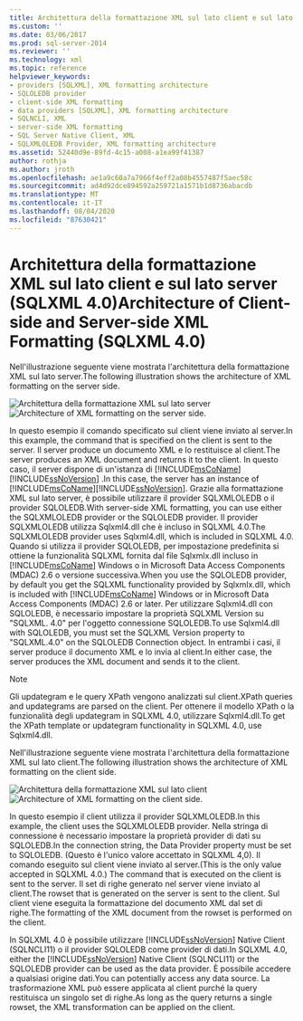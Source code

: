```yaml
---
title: Architettura della formattazione XML sul lato client e sul lato server (SQLXML 4,0) | Microsoft Docs
ms.custom: ''
ms.date: 03/06/2017
ms.prod: sql-server-2014
ms.reviewer: ''
ms.technology: xml
ms.topic: reference
helpviewer_keywords:
- providers [SQLXML], XML formatting architecture
- SQLOLEDB provider
- client-side XML formatting
- data providers [SQLXML], XML formatting architecture
- SQLNCLI, XML
- server-side XML formatting
- SQL Server Native Client, XML
- SQLXMLOLEDB Provider, XML formatting architecture
ms.assetid: 52440d9e-89fd-4c15-a008-a1ea99f41387
author: rothja
ms.author: jroth
ms.openlocfilehash: ae1a9c60a7a7966f4eff2a08b4557487f5aec58c
ms.sourcegitcommit: ad4d92dce894592a259721a1571b1d8736abacdb
ms.translationtype: MT
ms.contentlocale: it-IT
ms.lasthandoff: 08/04/2020
ms.locfileid: "87630421"
---
```

# <a name="architecture-of-client-side-and-server-side-xml-formatting-sqlxml-40"></a><span data-ttu-id="3e676-102">Architettura della formattazione XML sul lato client e sul lato server (SQLXML 4.0)</span><span class="sxs-lookup"><span data-stu-id="3e676-102">Architecture of Client-side and Server-side XML Formatting (SQLXML 4.0)</span></span>
  <span data-ttu-id="3e676-103">Nell'illustrazione seguente viene mostrata l'architettura della formattazione XML sul lato server.</span><span class="sxs-lookup"><span data-stu-id="3e676-103">The following illustration shows the architecture of XML formatting on the server side.</span></span>  
  
 <span data-ttu-id="3e676-104">![Architettura della formattazione XML sul lato server](../../../database-engine/dev-guide/media/serversidexml.gif "Architettura della formattazione XML sul lato server")</span><span class="sxs-lookup"><span data-stu-id="3e676-104">![Architecture of XML formatting on the server side.](../../../database-engine/dev-guide/media/serversidexml.gif "Architecture of XML formatting on the server side.")</span></span>  
  
 <span data-ttu-id="3e676-105">In questo esempio il comando specificato sul client viene inviato al server.</span><span class="sxs-lookup"><span data-stu-id="3e676-105">In this example, the command that is specified on the client is sent to the server.</span></span> <span data-ttu-id="3e676-106">Il server produce un documento XML e lo restituisce al client.</span><span class="sxs-lookup"><span data-stu-id="3e676-106">The server produces an XML document and returns it to the client.</span></span> <span data-ttu-id="3e676-107">In questo caso, il server dispone di un'istanza di [!INCLUDE[msCoName](../../../includes/msconame-md.md)] [!INCLUDE[ssNoVersion](../../../includes/ssnoversion-md.md)] .</span><span class="sxs-lookup"><span data-stu-id="3e676-107">In this case, the server has an instance of [!INCLUDE[msCoName](../../../includes/msconame-md.md)][!INCLUDE[ssNoVersion](../../../includes/ssnoversion-md.md)].</span></span> <span data-ttu-id="3e676-108">Grazie alla formattazione XML sul lato server, è possibile utilizzare il provider SQLXMLOLEDB o il provider SQLOLEDB.</span><span class="sxs-lookup"><span data-stu-id="3e676-108">With server-side XML formatting, you can use either the SQLXMLOLEDB provider or the SQLOLEDB provider.</span></span>  <span data-ttu-id="3e676-109">Il provider SQLXMLOLEDB utilizza Sqlxml4.dll che è incluso in SQLXML 4.0.</span><span class="sxs-lookup"><span data-stu-id="3e676-109">The SQLXMLOLEDB provider uses Sqlxml4.dll, which is included in SQLXML 4.0.</span></span> <span data-ttu-id="3e676-110">Quando si utilizza il provider SQLOLEDB, per impostazione predefinita si ottiene la funzionalità SQLXML fornita dal file Sqlxmlx.dll incluso in [!INCLUDE[msCoName](../../../includes/msconame-md.md)] Windows o in Microsoft Data Access Components (MDAC) 2.6 o versione successiva.</span><span class="sxs-lookup"><span data-stu-id="3e676-110">When you use the SQLOLEDB provider, by default you get the SQLXML functionality provided by Sqlxmlx.dll, which is included with [!INCLUDE[msCoName](../../../includes/msconame-md.md)] Windows or in Microsoft Data Access Components (MDAC) 2.6 or later.</span></span> <span data-ttu-id="3e676-111">Per utilizzare Sqlxml4.dll con SQLOLEDB, è necessario impostare la proprietà SQLXML Version su "SQLXML. 4.0" per l'oggetto connessione SQLOLEDB.</span><span class="sxs-lookup"><span data-stu-id="3e676-111">To use Sqlxml4.dll with SQLOLEDB, you must set the SQLXML Version property to "SQLXML.4.0" on the SQLOLEDB Connection object.</span></span> <span data-ttu-id="3e676-112">In entrambi i casi, il server produce il documento XML e lo invia al client.</span><span class="sxs-lookup"><span data-stu-id="3e676-112">In either case, the server produces the XML document and sends it to the client.</span></span>  
  
> [!NOTE]  
>  <span data-ttu-id="3e676-113">Gli updategram e le query XPath vengono analizzati sul client.</span><span class="sxs-lookup"><span data-stu-id="3e676-113">XPath queries and updategrams are parsed on the client.</span></span> <span data-ttu-id="3e676-114">Per ottenere il modello XPath o la funzionalità degli updategram in SQLXML 4.0, utilizzare Sqlxml4.dll.</span><span class="sxs-lookup"><span data-stu-id="3e676-114">To get the XPath template or updategram functionality in SQLXML 4.0, use Sqlxml4.dll.</span></span>  
  
 <span data-ttu-id="3e676-115">Nell'illustrazione seguente viene mostrata l'architettura della formattazione XML sul lato client.</span><span class="sxs-lookup"><span data-stu-id="3e676-115">The following illustration shows the architecture of XML formatting on the client side.</span></span>  
  
 <span data-ttu-id="3e676-116">![Architettura della formattazione XML sul lato client](../../../database-engine/dev-guide/media/clientsidexml.gif "Architettura della formattazione XML sul lato client")</span><span class="sxs-lookup"><span data-stu-id="3e676-116">![Architecture of XML formatting on the client side.](../../../database-engine/dev-guide/media/clientsidexml.gif "Architecture of XML formatting on the client side.")</span></span>  
  
 <span data-ttu-id="3e676-117">In questo esempio il client utilizza il provider SQLXMLOLEDB.</span><span class="sxs-lookup"><span data-stu-id="3e676-117">In this example, the client uses the SQLXMLOLEDB provider.</span></span> <span data-ttu-id="3e676-118">Nella stringa di connessione è necessario impostare la proprietà provider di dati su SQLOLEDB.</span><span class="sxs-lookup"><span data-stu-id="3e676-118">In the connection string, the Data Provider property must be set to SQLOLEDB.</span></span> <span data-ttu-id="3e676-119">(Questo è l'unico valore accettato in SQLXML 4,0). Il comando eseguito sul client viene inviato al server.</span><span class="sxs-lookup"><span data-stu-id="3e676-119">(This is the only value accepted in SQLXML 4.0.) The command that is executed on the client is sent to the server.</span></span> <span data-ttu-id="3e676-120">Il set di righe generato nel server viene inviato al client.</span><span class="sxs-lookup"><span data-stu-id="3e676-120">The rowset that is generated on the server is sent to the client.</span></span> <span data-ttu-id="3e676-121">Sul client viene eseguita la formattazione del documento XML dal set di righe.</span><span class="sxs-lookup"><span data-stu-id="3e676-121">The formatting of the XML document from the rowset is performed on the client.</span></span>  
  
 <span data-ttu-id="3e676-122">In SQLXML 4.0 è possibile utilizzare [!INCLUDE[ssNoVersion](../../../includes/ssnoversion-md.md)] Native Client (SQLNCLI11) o il provider SQLOLEDB come provider di dati.</span><span class="sxs-lookup"><span data-stu-id="3e676-122">In SQLXML 4.0, either the [!INCLUDE[ssNoVersion](../../../includes/ssnoversion-md.md)] Native Client (SQLNCLI11) or the SQLOLEDB provider can be used as the data provider.</span></span> <span data-ttu-id="3e676-123">È possibile accedere a qualsiasi origine dati.</span><span class="sxs-lookup"><span data-stu-id="3e676-123">You can potentially access any data source.</span></span> <span data-ttu-id="3e676-124">La trasformazione XML può essere applicata al client purché la query restituisca un singolo set di righe.</span><span class="sxs-lookup"><span data-stu-id="3e676-124">As long as the query returns a single rowset, the XML transformation can be applied on the client.</span></span>  
  
  
